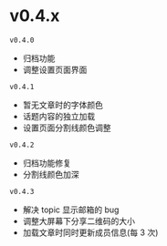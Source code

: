 # v0.4.x

`v0.4.0`
+ 归档功能
+ 调整设置页面界面

`v0.4.1`
+ 暂无文章时的字体颜色
+ 话题内容的独立加载
+ 设置页面分割线颜色调整

`v0.4.2`
+ 归档功能修复
+ 分割线颜色加深


`v0.4.3`
+ 解决 topic 显示邮箱的 bug
+ 调整大屏幕下分享二维码的大小
+ 加载文章时同时更新成员信息(每 3 次)
